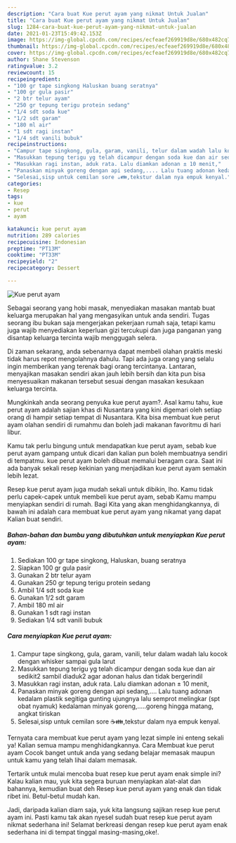 ```yaml
---
description: "Cara buat Kue perut ayam yang nikmat Untuk Jualan"
title: "Cara buat Kue perut ayam yang nikmat Untuk Jualan"
slug: 1284-cara-buat-kue-perut-ayam-yang-nikmat-untuk-jualan
date: 2021-01-23T15:49:42.153Z
image: https://img-global.cpcdn.com/recipes/ecfeaef269919d8e/680x482cq70/kue-perut-ayam-foto-resep-utama.jpg
thumbnail: https://img-global.cpcdn.com/recipes/ecfeaef269919d8e/680x482cq70/kue-perut-ayam-foto-resep-utama.jpg
cover: https://img-global.cpcdn.com/recipes/ecfeaef269919d8e/680x482cq70/kue-perut-ayam-foto-resep-utama.jpg
author: Shane Stevenson
ratingvalue: 3.2
reviewcount: 15
recipeingredient:
- "100 gr tape singkong Haluskan buang seratnya"
- "100 gr gula pasir"
- "2 btr telur ayam"
- "250 gr tepung terigu protein sedang"
- "1/4 sdt soda kue"
- "1/2 sdt garam"
- "180 ml air"
- "1 sdt ragi instan"
- "1/4 sdt vanili bubuk"
recipeinstructions:
- "Campur tape singkong, gula, garam, vanili, telur dalam wadah lalu kocok dengan whisker sampai gula larut"
- "Masukkan tepung terigu yg telah dicampur dengan soda kue dan air sedikit2 sambil diaduk2 agar adonan halus dan tidak bergerindil"
- "Masukkan ragi instan, aduk rata. Lalu diamkan adonan ± 10 menit,"
- "Panaskan minyak goreng dengan api sedang,.... Lalu tuang adonan kedalam plastik segitiga gunting ujungnya lalu semprot melingkar (spt obat nyamuk) kedalaman minyak goreng,.....goreng hingga matang, angkat tiriskan"
- "Selesai,sisp untuk cemilan sore ☕👪,tekstur dalam nya empuk kenyal."
categories:
- Resep
tags:
- kue
- perut
- ayam

katakunci: kue perut ayam 
nutrition: 289 calories
recipecuisine: Indonesian
preptime: "PT13M"
cooktime: "PT33M"
recipeyield: "2"
recipecategory: Dessert

---
```



![Kue perut ayam](https://img-global.cpcdn.com/recipes/ecfeaef269919d8e/680x482cq70/kue-perut-ayam-foto-resep-utama.jpg)

Sebagai seorang yang hobi masak, menyediakan masakan mantab buat keluarga merupakan hal yang mengasyikan untuk anda sendiri. Tugas seorang ibu bukan saja mengerjakan pekerjaan rumah saja, tetapi kamu juga wajib menyediakan keperluan gizi tercukupi dan juga panganan yang disantap keluarga tercinta wajib menggugah selera.

Di zaman  sekarang, anda sebenarnya dapat membeli olahan praktis meski tidak harus repot mengolahnya dahulu. Tapi ada juga orang yang selalu ingin memberikan yang terenak bagi orang tercintanya. Lantaran, menyajikan masakan sendiri akan jauh lebih bersih dan kita pun bisa menyesuaikan makanan tersebut sesuai dengan masakan kesukaan keluarga tercinta. 



Mungkinkah anda seorang penyuka kue perut ayam?. Asal kamu tahu, kue perut ayam adalah sajian khas di Nusantara yang kini digemari oleh setiap orang di hampir setiap tempat di Nusantara. Kita bisa membuat kue perut ayam olahan sendiri di rumahmu dan boleh jadi makanan favoritmu di hari libur.

Kamu tak perlu bingung untuk mendapatkan kue perut ayam, sebab kue perut ayam gampang untuk dicari dan kalian pun boleh membuatnya sendiri di tempatmu. kue perut ayam boleh dibuat memalui beragam cara. Saat ini ada banyak sekali resep kekinian yang menjadikan kue perut ayam semakin lebih lezat.

Resep kue perut ayam juga mudah sekali untuk dibikin, lho. Kamu tidak perlu capek-capek untuk membeli kue perut ayam, sebab Kamu mampu menyiapkan sendiri di rumah. Bagi Kita yang akan menghidangkannya, di bawah ini adalah cara membuat kue perut ayam yang nikamat yang dapat Kalian buat sendiri.

<!--inarticleads1-->

##### Bahan-bahan dan bumbu yang dibutuhkan untuk menyiapkan Kue perut ayam:

1. Sediakan 100 gr tape singkong, Haluskan, buang seratnya
1. Siapkan 100 gr gula pasir
1. Gunakan 2 btr telur ayam
1. Gunakan 250 gr tepung terigu protein sedang
1. Ambil 1/4 sdt soda kue
1. Gunakan 1/2 sdt garam
1. Ambil 180 ml air
1. Gunakan 1 sdt ragi instan
1. Sediakan 1/4 sdt vanili bubuk




<!--inarticleads2-->

##### Cara menyiapkan Kue perut ayam:

1. Campur tape singkong, gula, garam, vanili, telur dalam wadah lalu kocok dengan whisker sampai gula larut
1. Masukkan tepung terigu yg telah dicampur dengan soda kue dan air sedikit2 sambil diaduk2 agar adonan halus dan tidak bergerindil
1. Masukkan ragi instan, aduk rata. Lalu diamkan adonan ± 10 menit,
1. Panaskan minyak goreng dengan api sedang,.... Lalu tuang adonan kedalam plastik segitiga gunting ujungnya lalu semprot melingkar (spt obat nyamuk) kedalaman minyak goreng,.....goreng hingga matang, angkat tiriskan
1. Selesai,sisp untuk cemilan sore ☕👪,tekstur dalam nya empuk kenyal.




Ternyata cara membuat kue perut ayam yang lezat simple ini enteng sekali ya! Kalian semua mampu menghidangkannya. Cara Membuat kue perut ayam Cocok banget untuk anda yang sedang belajar memasak maupun untuk kamu yang telah lihai dalam memasak.

Tertarik untuk mulai mencoba buat resep kue perut ayam enak simple ini? Kalau kalian mau, yuk kita segera buruan menyiapkan alat-alat dan bahannya, kemudian buat deh Resep kue perut ayam yang enak dan tidak ribet ini. Betul-betul mudah kan. 

Jadi, daripada kalian diam saja, yuk kita langsung sajikan resep kue perut ayam ini. Pasti kamu tak akan nyesel sudah buat resep kue perut ayam nikmat sederhana ini! Selamat berkreasi dengan resep kue perut ayam enak sederhana ini di tempat tinggal masing-masing,oke!.

